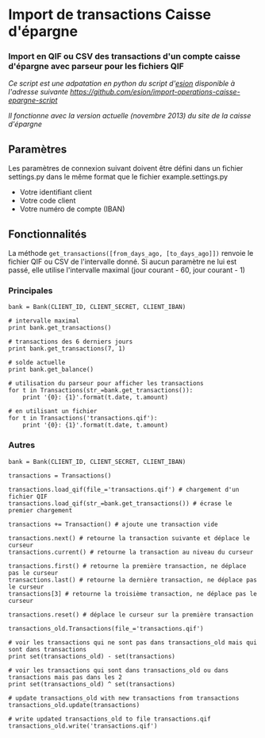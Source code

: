 Import de transactions Caisse d'épargne
=======================================
### Import en QIF ou CSV des transactions d'un compte caisse d'épargne avec parseur pour les fichiers QIF

*Ce script est une adpatation en python du script d'[esion][1] disponible à l'adresse suivante https://github.com/esion/import-operations-caisse-epargne-script*

*Il fonctionne avec la version actuelle (novembre 2013) du site de la caisse d'épargne*

## Paramètres

Les paramètres de connexion suivant doivent être défini dans un fichier settings.py dans le même format que le fichier example.settings.py

 * Votre identifiant client
 * Votre code client
 * Votre numéro de compte (IBAN)

## Fonctionnalités

La méthode `get_transactions([from_days_ago, [to_days_ago]])` renvoie le fichier QIF ou CSV de l'intervalle donné. Si aucun paramètre ne lui est passé, elle utilise l'intervalle maximal (jour courant - 60, jour courant - 1)

### Principales

    bank = Bank(CLIENT_ID, CLIENT_SECRET, CLIENT_IBAN)

    # intervalle maximal
    print bank.get_transactions()

    # transactions des 6 derniers jours
    print bank.get_transactions(7, 1)

    # solde actuelle
    print bank.get_balance()

    # utilisation du parseur pour afficher les transactions
    for t in Transactions(str_=bank.get_transactions()):
        print '{0}: {1}'.format(t.date, t.amount)

    # en utilisant un fichier
    for t in Transactions('transactions.qif'):
        print '{0}: {1}'.format(t.date, t.amount)

### Autres

    bank = Bank(CLIENT_ID, CLIENT_SECRET, CLIENT_IBAN)

    transactions = Transactions()

    transactions.load_qif(file_='transactions.qif') # chargement d'un fichier QIF
    transactions.load_qif(str_=bank.get_transactions()) # écrase le premier chargement

    transactions += Transaction() # ajoute une transaction vide

    transactions.next() # retourne la transaction suivante et déplace le curseur
    transactions.current() # retourne la transaction au niveau du curseur

    transactions.first() # retourne la première transaction, ne déplace pas le curseur
    transactions.last() # retourne la dernière transaction, ne déplace pas le curseur
    transactions[3] # retourne la troisième transaction, ne déplace pas le curseur

    transactions.reset() # déplace le curseur sur la première transaction

    transactions_old.Transactions(file_='transactions.qif')

    # voir les transactions qui ne sont pas dans transactions_old mais qui sont dans transactions
    print set(transactions_old) - set(transactions)

    # voir les transactions qui sont dans transactions_old ou dans transactions mais pas dans les 2
    print set(transactions_old) ^ set(transactions)

    # update transactions_old with new transactions from transactions
    transactions_old.update(transactions)

    # write updated transactions_old to file transactions.qif
    transactions_old.write('transactions.qif')



  [1]: https://github.com/esion